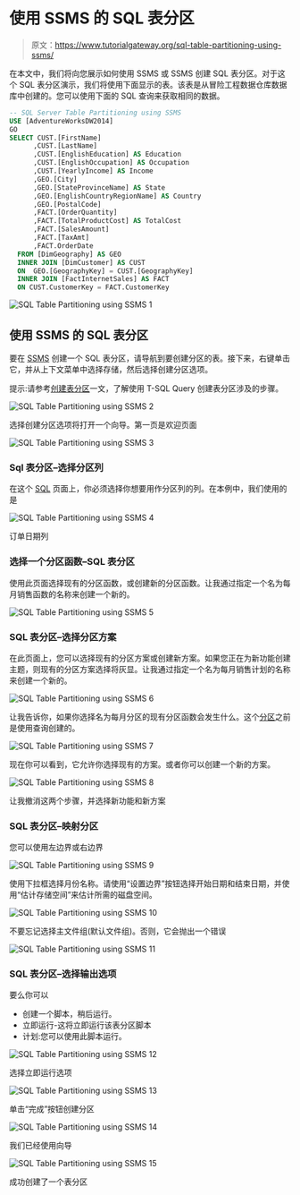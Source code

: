 # 使用 SSMS 的 SQL 表分区

> 原文：<https://www.tutorialgateway.org/sql-table-partitioning-using-ssms/>

在本文中，我们将向您展示如何使用 SSMS 或 SSMS 创建 SQL 表分区。对于这个 SQL 表分区演示，我们将使用下面显示的表。该表是从冒险工程数据仓库数据库中创建的。您可以使用下面的 SQL 查询来获取相同的数据。

```sql
-- SQL Server Table Partitioning using SSMS
USE [AdventureWorksDW2014]
GO
SELECT CUST.[FirstName]
      ,CUST.[LastName]
      ,CUST.[EnglishEducation] AS Education
      ,CUST.[EnglishOccupation] AS Occupation
      ,CUST.[YearlyIncome] AS Income
      ,GEO.[City]
      ,GEO.[StateProvinceName] AS State
      ,GEO.[EnglishCountryRegionName] AS Country
      ,GEO.[PostalCode]
	  ,FACT.[OrderQuantity]
      ,FACT.[TotalProductCost] AS TotalCost
      ,FACT.[SalesAmount]
      ,FACT.[TaxAmt]
	  ,FACT.OrderDate
  FROM [DimGeography] AS GEO
  INNER JOIN [DimCustomer] AS CUST
  ON  GEO.[GeographyKey] = CUST.[GeographyKey]
  INNER JOIN [FactInternetSales] AS FACT
  ON CUST.CustomerKey = FACT.CustomerKey
```

![SQL Table Partitioning using SSMS 1](img/bda27a7ff9225e4c564caf6913d4de69.png)

## 使用 SSMS 的 SQL 表分区

要在 [SSMS](https://www.tutorialgateway.org/sql-server-management-studio/) 创建一个 SQL 表分区，请导航到要创建分区的表。接下来，右键单击它，并从上下文菜单中选择存储，然后选择创建分区选项。

提示:请参考[创建表分区](https://www.tutorialgateway.org/table-partitioning-in-sql-server/)一文，了解使用 T-SQL Query 创建表分区涉及的步骤。

![SQL Table Partitioning using SSMS 2](img/e060dd64bbfa34c5066caa3a7945134f.png)

选择创建分区选项将打开一个向导。第一页是欢迎页面

![SQL Table Partitioning using SSMS 3](img/32753ff5d4a704210e46afb218ad13ac.png)

### Sql 表分区–选择分区列

在这个 [SQL](https://www.tutorialgateway.org/sql/) 页面上，你必须选择你想要用作分区列的列。在本例中，我们使用的是

![SQL Table Partitioning using SSMS 4](img/62865b06f4cf4a08637655a1597a9a25.png)

订单日期列

### 选择一个分区函数–SQL 表分区

使用此页面选择现有的分区函数，或创建新的分区函数。让我通过指定一个名为每月销售函数的名称来创建一个新的。

![SQL Table Partitioning using SSMS 5](img/7fbf0b430cea8ad174962061c9c3ec8b.png)

### SQL 表分区–选择分区方案

在此页面上，您可以选择现有的分区方案或创建新方案。如果您正在为新功能创建主题，则现有的分区方案选择将灰显。让我通过指定一个名为每月销售计划的名称来创建一个新的。

![SQL Table Partitioning using SSMS 6](img/4e3dd9c027ed26435b93c3f98cedf14e.png)

让我告诉你，如果你选择名为每月分区的现有分区函数会发生什么。这个[分区](https://www.tutorialgateway.org/table-partitioning-in-sql-server/)之前是使用查询创建的。

![SQL Table Partitioning using SSMS 7](img/192f53b16f0b7d2c7f37b60ba03468e9.png)

现在你可以看到，它允许你选择现有的方案。或者你可以创建一个新的方案。

![SQL Table Partitioning using SSMS 8](img/9ac19e46ff517f826a600938424bf102.png)

让我撤消这两个步骤，并选择新功能和新方案

### SQL 表分区–映射分区

您可以使用左边界或右边界

![SQL Table Partitioning using SSMS 9](img/fdef7dd0f64d83132a6a3d2faa5e1ff9.png)

使用下拉框选择月份名称。请使用“设置边界”按钮选择开始日期和结束日期，并使用“估计存储空间”来估计所需的磁盘空间。

![SQL Table Partitioning using SSMS 10](img/dce87e61ea9632cc07164634a36bea69.png)

不要忘记选择主文件组(默认文件组)。否则，它会抛出一个错误

![SQL Table Partitioning using SSMS 11](img/1012c2376132ffb2e3e5ac44b9bf323b.png)

### SQL 表分区–选择输出选项

要么你可以

*   创建一个脚本，稍后运行。
*   立即运行-这将立即运行该表分区脚本
*   计划:您可以使用此脚本运行。

![SQL Table Partitioning using SSMS 12](img/58dde9ab29296b8adb1f345609b46778.png)

选择立即运行选项

![SQL Table Partitioning using SSMS 13](img/b71da6e7237424d5935d123a8a7c52b8.png)

单击“完成”按钮创建分区

![SQL Table Partitioning using SSMS 14](img/1c410b327c4b48d478dc658c9c843000.png)

我们已经使用向导

![SQL Table Partitioning using SSMS 15](img/b6e62d5cae8031ea9cb7ec2a5b4ff67a.png)

成功创建了一个表分区